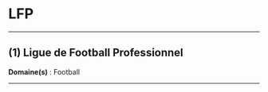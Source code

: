 # LFP

--------------------

## (1) Ligue de Football Professionnel

**Domaine(s)** : Football

--------------------